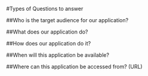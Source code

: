 #Types of Questions to answer

##Who is the target audience for our application?

##What does our application do?

##How does our application do it?

##When will this application be available?

##Where can this application be accessed from? (URL)
